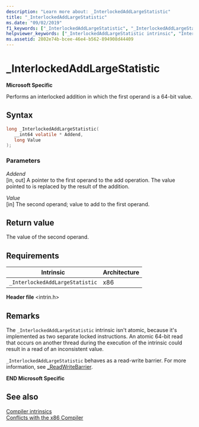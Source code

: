 ```yaml
---
description: "Learn more about: _InterlockedAddLargeStatistic"
title: "_InterlockedAddLargeStatistic"
ms.date: "09/02/2019"
f1_keywords: ["_InterlockedAddLargeStatistic", "_InterlockedAddLargeStatistic_cpp"]
helpviewer_keywords: ["_InterlockedAddLargeStatistic intrinsic", "InterlockedAddLargeStatistic intrinsic"]
ms.assetid: 2802e74b-bcee-46e4-b562-894908d44409
---
```

# _InterlockedAddLargeStatistic

**Microsoft Specific**

Performs an interlocked addition in which the first operand is a 64-bit value.

## Syntax

```C
long _InterlockedAddLargeStatistic(
   __int64 volatile * Addend,
   long Value
);
```

### Parameters

*Addend*\
[in, out] A pointer to the first operand to the add operation. The value pointed to is replaced by the result of the addition.

*Value*\
[in] The second operand; value to add to the first operand.

## Return value

The value of the second operand.

## Requirements

|Intrinsic|Architecture|
|---------------|------------------|
|`_InterlockedAddLargeStatistic`|x86|

**Header file** \<intrin.h>

## Remarks

The `_InterlockedAddLargeStatistic` intrinsic isn't atomic, because it's implemented as two separate locked instructions. An atomic 64-bit read that occurs on another thread during the execution of the intrinsic could result in a read of an inconsistent value.

`_InterlockedAddLargeStatistic` behaves as a read-write barrier. For more information, see [_ReadWriteBarrier](../intrinsics/readwritebarrier.md).

**END Microsoft Specific**

## See also

[Compiler intrinsics](../intrinsics/compiler-intrinsics.md)\
[Conflicts with the x86 Compiler](../build/x64-software-conventions.md#conflicts-with-the-x86-compiler)
